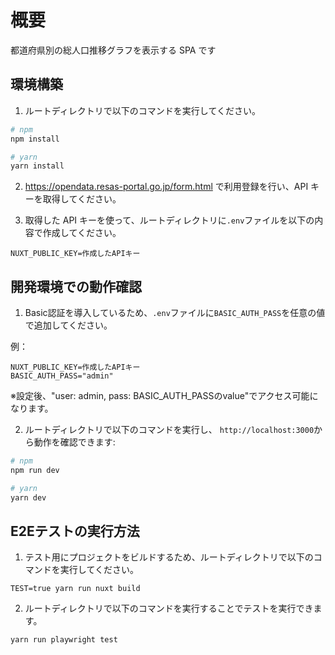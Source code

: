 # 概要

都道府県別の総人口推移グラフを表示する SPA です

## 環境構築

1. ルートディレクトリで以下のコマンドを実行してください。

```bash
# npm
npm install

# yarn
yarn install
```

2. https://opendata.resas-portal.go.jp/form.html で利用登録を行い、API キーを取得してください。

3. 取得した API キーを使って、ルートディレクトリに`.env`ファイルを以下の内容で作成してください。

```
NUXT_PUBLIC_KEY=作成したAPIキー
```

## 開発環境での動作確認

1. Basic認証を導入しているため、`.env`ファイルに`BASIC_AUTH_PASS`を任意の値で追加してください。

例：
```
NUXT_PUBLIC_KEY=作成したAPIキー
BASIC_AUTH_PASS="admin"
```

※設定後、"user: admin, pass: BASIC_AUTH_PASSのvalue"でアクセス可能になります。

2. ルートディレクトリで以下のコマンドを実行し、 `http://localhost:3000`から動作を確認できます:

```bash
# npm
npm run dev

# yarn
yarn dev
```

## E2Eテストの実行方法

1. テスト用にプロジェクトをビルドするため、ルートディレクトリで以下のコマンドを実行してください。

```
TEST=true yarn run nuxt build
```

2. ルートディレクトリで以下のコマンドを実行することでテストを実行できます。

```
yarn run playwright test
```